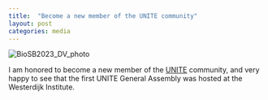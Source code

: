 ```yaml
---
title:  "Become a new member of the UNITE community"
layout: post
categories: media
---
```


![BioSB2023_DV_photo](https://vuthuyduong.github.io/photos/UNITEvisit_2023.jpg)

I am honored to become a new member of the [UNITE](https://unite.ut.ee/) community, and very happy to see that the first UNITE General Assembly was hosted at the Westerdijk Institute.
